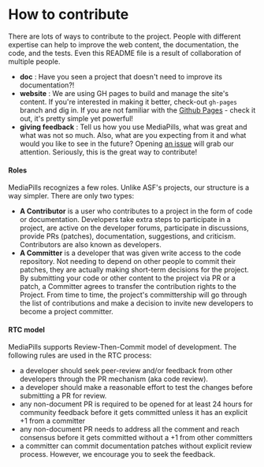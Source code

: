 # How to contribute <a name="Contribution"></a>

There are lots of ways to contribute to the project. People with different
expertise can help to improve the web content, the documentation, the code,
and the tests. Even this README file is a result of collaboration of multiple
people.

* __doc__ : Have you seen a project that doesn't need to improve its documentation?!
* __website__ : We are using GH pages to build and manage the site's content.
If you're interested in making it better, check-out `gh-pages` branch and dig in.
If you are not familiar with the [Github Pages](https://pages.github.com) - check it out,
it's pretty simple yet powerful!
* __giving feedback__ : Tell us how you use MediaPills, what was great and what was not
so much. Also, what are you expecting from it and what would you like to see in
the future? Opening [an issue](https://github.com/mediapills/core/issues) will grab our
attention. Seriously, this is the great way to contribute!

#### Roles

MediaPills recognizes a few roles. Unlike ASF's projects, our structure is a way
simpler.
There are only two types:
  * __A Contributor__ is a user who contributes to a project in the form of code
  	or documentation. Developers take extra steps to participate in a project,
  	are active on the developer forums, participate in discussions,
  	provide PRs (patches), documentation, suggestions, and criticism.
  	Contributors are also known as developers.
  * __A Committer__ is a developer that was given write access to the code
  	repository. Not needing to depend on other people to commit their patches,
  	they are actually making short-term decisions for the project. By submitting
  	your code or other content to the project via PR or a patch, a Committer
  	agrees to transfer the contribution rights to the Project.
  From time to time, the project's committership will go through the list of
  contributions and make a decision to invite new developers to become a project
  committer.


#### RTC model

MediaPills supports Review-Then-Commit model of development. The following rules
are used in the RTC process:
  * a developer should seek peer-review and/or feedback from other developers
  	through the PR mechanism (aka code review).
  * a developer should make a reasonable effort to test the changes before
  	submitting a PR for review.
  * any non-document PR is required to be opened for at least 24 hours for
    community feedback before it gets committed unless it has an explicit +1
    from a committer
  * any non-document PR needs to address all the comment and reach consensus
    before it gets committed without a +1 from other committers
  * a committer can commit documentation patches without explicit review process.
  	However, we encourage you to seek the feedback.
